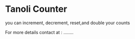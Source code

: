 # Tanoli Counter 
you can increment, decrement, reset,and double your counts 

For more details contact at : ........
